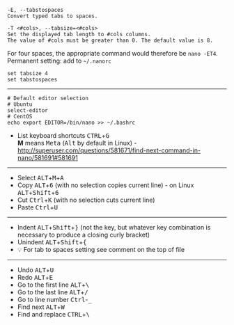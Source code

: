 ```
-E, --tabstospaces
Convert typed tabs to spaces.

-T <#cols>, --tabsize=<#cols>
Set the displayed tab length to #cols columns.
The value of #cols must be greater than 0. The default value is 8.
```
For four spaces, the appropriate command would therefore be `nano -ET4`.<br>
Permanent setting: add to `~/.nanorc`
```
set tabsize 4
set tabstospaces
```

---
```shell
# Default editor selection
# Ubuntu
select-editor
# CentOS
echo export EDITOR=/bin/nano >> ~/.bashrc
```

* List keyboard shortcuts <kbd>CTRL</kbd>+<kbd>G</kbd>  
**M** means <kbd>Meta</kbd> (<kbd>Alt</kbd> by default in Linux) - http://superuser.com/questions/581671/find-next-command-in-nano/581691#581691
---
* Select <kbd>ALT</kbd>+<kbd>M</kbd>+<kbd>A</kbd>
* Copy <kbd>ALT</kbd>+<kbd>6</kbd> (with no selection copies current line) - on Linux <kbd>ALT</kbd>+<kbd>Shift</kbd>+<kbd>6</kbd>
* Cut <kbd>Ctrl</kbd>+<kbd>K</kbd> (with no selection cuts current line)
* Paste <kbd>Ctrl</kbd>+<kbd>U</kbd>
---
* Indent <kbd>ALT</kbd>+<kbd>Shift</kbd>+<kbd>}</kbd> (not the key, but whatever key combination is necessary to produce a closing curly bracket)
* Unindent <kbd>ALT</kbd>+<kbd>Shift</kbd>+<kbd>{</kbd>
* :bulb: For tab to spaces setting see comment on the top of file
---
* Undo <kbd>ALT</kbd>+<kbd>U</kbd>
* Redo <kbd>ALT</kbd>+<kbd>E</kbd>
* Go to the first line <kbd>ALT</kbd>+<kbd>\\</kbd>
* Go to the last line <kbd>ALT</kbd>+<kbd>/</kbd>
* Go to line number <kbd>Ctrl</kbd>-<kbd>_</kbd>
* Find next <kbd>ALT</kbd>+<kbd>W</kbd>
* Find and replace <kbd>CTRL</kbd>+<kbd>\\</kbd>
